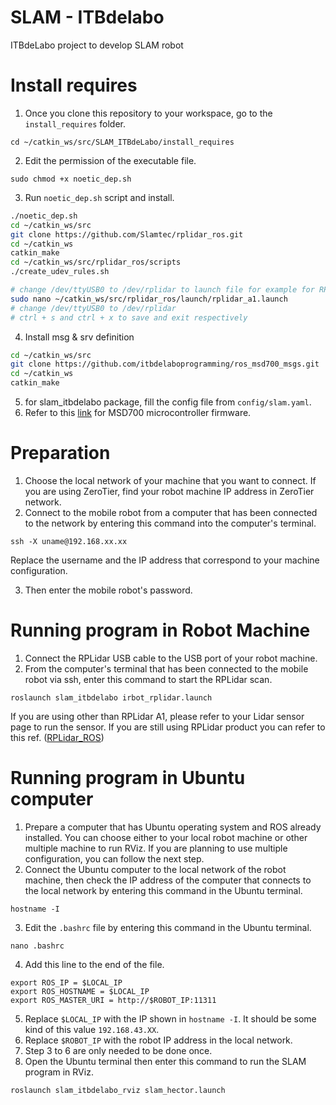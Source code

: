 # SLAM - ITBdelabo
ITBdeLabo project to develop SLAM robot

# Install requires
1. Once you clone this repository to your workspace, go to the `install_requires` folder.
```
cd ~/catkin_ws/src/SLAM_ITBdeLabo/install_requires
```
2. Edit the permission of the executable file.
```
sudo chmod +x noetic_dep.sh
```
3. Run `noetic_dep.sh` script and install.
```bash
./noetic_dep.sh
cd ~/catkin_ws/src
git clone https://github.com/Slamtec/rplidar_ros.git
cd ~/catkin_ws
catkin_make
cd ~/catkin_ws/src/rplidar_ros/scripts
./create_udev_rules.sh

# change /dev/ttyUSB0 to /dev/rplidar to launch file for example for RPLidar A1
sudo nano ~/catkin_ws/src/rplidar_ros/launch/rplidar_a1.launch
# change /dev/ttyUSB0 to /dev/rplidar
# ctrl + s and ctrl + x to save and exit respectively
```
4. Install msg & srv definition
```bash
cd ~/catkin_ws/src
git clone https://github.com/itbdelaboprogramming/ros_msd700_msgs.git
cd ~/catkin_ws
catkin_make
```
5. for slam_itbdelabo package, fill the config file from `config/slam.yaml`.
6. Refer to this [link](https://github.com/itbdelaboprogramming/firmware-msd700) for MSD700 microcontroller firmware.

# Preparation
1. Choose the local network of your machine that you want to connect. If you are using ZeroTier, find your robot machine IP address in ZeroTier network.
2. Connect to the mobile robot from a computer that has been connected to the network by entering this command into the computer's terminal.
```
ssh -X uname@192.168.xx.xx
```
Replace the username and the IP address that correspond to your machine configuration.

3. Then enter the mobile robot's password.

# Running program in Robot Machine
1. Connect the RPLidar USB cable to the USB port of your robot machine.
2. From the computer's terminal that has been connected to the mobile robot via ssh, enter this command to start the RPLidar scan.
```
roslaunch slam_itbdelabo irbot_rplidar.launch
```
If you are using other than RPLidar A1, please refer to your Lidar sensor page to run the sensor. If you are still using RPLidar product you can refer to this ref. ([RPLidar_ROS](https://github.com/Slamtec/rplidar_ros))

# Running program in Ubuntu computer
1. Prepare a computer that has Ubuntu operating system and ROS already installed. You can choose either to your local robot machine or other multiple machine to run RViz. If you are planning to use multiple configuration, you can follow the next step.
2. Connect the Ubuntu computer to the local network of the robot machine, then check the IP address of the computer that connects to the local network by entering this command in the Ubuntu terminal.
```
hostname -I
```
3. Edit the `.bashrc` file by entering this command in the Ubuntu terminal.
```
nano .bashrc
```
4. Add this line to the end of the file.
```
export ROS_IP = $LOCAL_IP
export ROS_HOSTNAME = $LOCAL_IP
export ROS_MASTER_URI = http://$ROBOT_IP:11311
```
5. Replace `$LOCAL_IP` with the IP shown in `hostname -I`. It should be some kind of this value `192.168.43.XX`.
6. Replace `$ROBOT_IP` with the robot IP address in the local network.
7. Step 3 to 6 are only needed to be done once.
8. Open the Ubuntu terminal then enter this command to run the SLAM program in RViz.
```
roslaunch slam_itbdelabo_rviz slam_hector.launch
```
